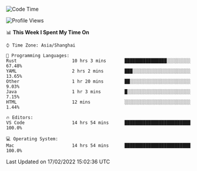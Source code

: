 <!--START_SECTION:waka-->
![Code Time](http://img.shields.io/badge/Code%20Time-1%2C003%20hrs%2030%20mins-blue)

![Profile Views](http://img.shields.io/badge/Profile%20Views-31-blue)

📊 **This Week I Spent My Time On** 

```text
⌚︎ Time Zone: Asia/Shanghai

💬 Programming Languages: 
Rust                     10 hrs 3 mins       ████████████████░░░░░░░░░   67.48% 
YAML                     2 hrs 2 mins        ███░░░░░░░░░░░░░░░░░░░░░░   13.65% 
Other                    1 hr 20 mins        ██░░░░░░░░░░░░░░░░░░░░░░░   9.03% 
Java                     1 hr 3 mins         █░░░░░░░░░░░░░░░░░░░░░░░░   7.15% 
HTML                     12 mins             ░░░░░░░░░░░░░░░░░░░░░░░░░   1.44%

🔥 Editors: 
VS Code                  14 hrs 54 mins      █████████████████████████   100.0%

💻 Operating System: 
Mac                      14 hrs 54 mins      █████████████████████████   100.0%

```


 Last Updated on 17/02/2022 15:02:36 UTC
<!--END_SECTION:waka-->
